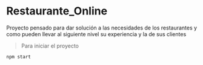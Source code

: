 # Restaurante_Online
 Proyecto pensado para dar solución a las necesidades de los restaurantes y como pueden llevar al siguiente nivel su experiencia y la de sus clientes
 >Para iniciar el proyecto
```
npm start
```
